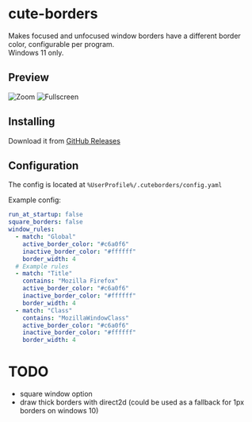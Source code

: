 # cute-borders

Makes focused and unfocused window borders have a different border color, configurable per program.  
Windows 11 only.

## Preview

![Zoom](img/zoom.png?raw=true)
![Fullscreen](img/fullscreen.png?raw=true)

## Installing

Download it from [GitHub Releases](https://github.com/keifufu/cute-borders/releases/latest)

## Configuration

The config is located at `%UserProfile%/.cuteborders/config.yaml`

Example config:

```yaml
run_at_startup: false
square_borders: false
window_rules:
  - match: "Global"
    active_border_color: "#c6a0f6"
    inactive_border_color: "#ffffff"
    border_width: 4
  # Example rules
  - match: "Title"
    contains: "Mozilla Firefox"
    active_border_color: "#c6a0f6"
    inactive_border_color: "#ffffff"
    border_width: 4
  - match: "Class"
    contains: "MozillaWindowClass"
    active_border_color: "#c6a0f6"
    inactive_border_color: "#ffffff"
    border_width: 4
```

# TODO

- square window option
- draw thick borders with direct2d (could be used as a fallback for 1px borders on windows 10)
